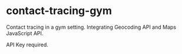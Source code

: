 # contact-tracing-gym
Contact tracing in a gym setting. Integrating Geocoding API and Maps JavaScript API.

API Key required.
